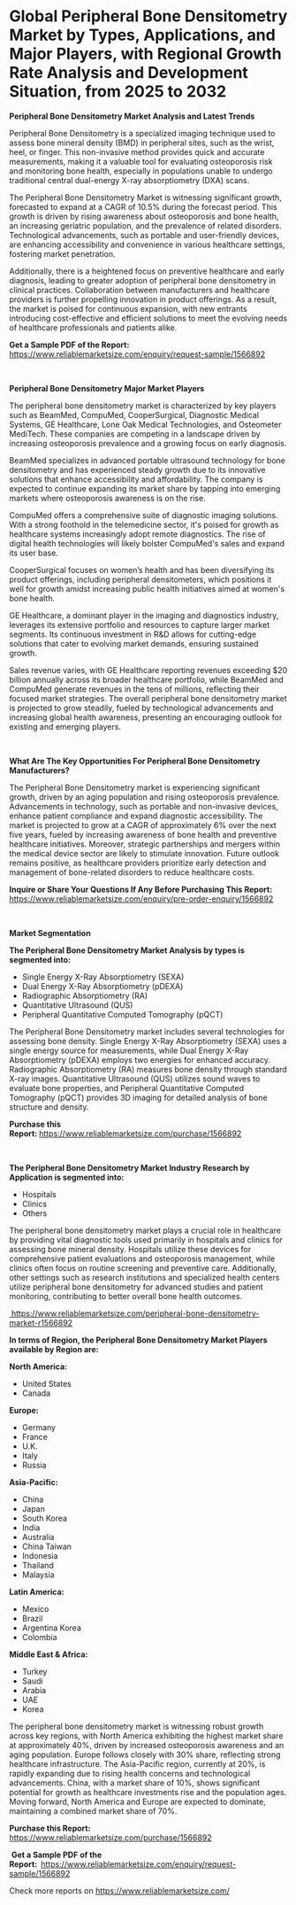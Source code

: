 <p><h1>Global Peripheral Bone Densitometry Market by Types, Applications, and Major Players, with Regional Growth Rate Analysis and Development Situation, from 2025 to 2032</h1></p><p><strong>Peripheral Bone Densitometry Market Analysis and Latest Trends</strong></p>
<p><p>Peripheral Bone Densitometry is a specialized imaging technique used to assess bone mineral density (BMD) in peripheral sites, such as the wrist, heel, or finger. This non-invasive method provides quick and accurate measurements, making it a valuable tool for evaluating osteoporosis risk and monitoring bone health, especially in populations unable to undergo traditional central dual-energy X-ray absorptiometry (DXA) scans.</p><p>The Peripheral Bone Densitometry Market is witnessing significant growth, forecasted to expand at a CAGR of 10.5% during the forecast period. This growth is driven by rising awareness about osteoporosis and bone health, an increasing geriatric population, and the prevalence of related disorders. Technological advancements, such as portable and user-friendly devices, are enhancing accessibility and convenience in various healthcare settings, fostering market penetration.</p><p>Additionally, there is a heightened focus on preventive healthcare and early diagnosis, leading to greater adoption of peripheral bone densitometry in clinical practices. Collaboration between manufacturers and healthcare providers is further propelling innovation in product offerings. As a result, the market is poised for continuous expansion, with new entrants introducing cost-effective and efficient solutions to meet the evolving needs of healthcare professionals and patients alike.</p></p>
<p><strong>Get a Sample PDF of the Report:&nbsp;</strong> <a href="https://www.reliablemarketsize.com/enquiry/request-sample/1566892?utm_campaign=2481&utm_medium=2&utm_source=Github&utm_content=ia&utm_term=22032025&utm_id=peripheral-bone-densitometry">https://www.reliablemarketsize.com/enquiry/request-sample/1566892</a></p>
<p>&nbsp;</p>
<p><strong>Peripheral Bone Densitometry Major Market Players</strong></p>
<p><p>The peripheral bone densitometry market is characterized by key players such as BeamMed, CompuMed, CooperSurgical, Diagnostic Medical Systems, GE Healthcare, Lone Oak Medical Technologies, and Osteometer MediTech. These companies are competing in a landscape driven by increasing osteoporosis prevalence and a growing focus on early diagnosis.</p><p>BeamMed specializes in advanced portable ultrasound technology for bone densitometry and has experienced steady growth due to its innovative solutions that enhance accessibility and affordability. The company is expected to continue expanding its market share by tapping into emerging markets where osteoporosis awareness is on the rise.</p><p>CompuMed offers a comprehensive suite of diagnostic imaging solutions. With a strong foothold in the telemedicine sector, it's poised for growth as healthcare systems increasingly adopt remote diagnostics. The rise of digital health technologies will likely bolster CompuMed's sales and expand its user base.</p><p>CooperSurgical focuses on women’s health and has been diversifying its product offerings, including peripheral densitometers, which positions it well for growth amidst increasing public health initiatives aimed at women's bone health.</p><p>GE Healthcare, a dominant player in the imaging and diagnostics industry, leverages its extensive portfolio and resources to capture larger market segments. Its continuous investment in R&D allows for cutting-edge solutions that cater to evolving market demands, ensuring sustained growth.</p><p>Sales revenue varies, with GE Healthcare reporting revenues exceeding $20 billion annually across its broader healthcare portfolio, while BeamMed and CompuMed generate revenues in the tens of millions, reflecting their focused market strategies. The overall peripheral bone densitometry market is projected to grow steadily, fueled by technological advancements and increasing global health awareness, presenting an encouraging outlook for existing and emerging players.</p></p>
<p>&nbsp;</p>
<p><strong>What Are The Key Opportunities For Peripheral Bone Densitometry Manufacturers?</strong></p>
<p><p>The Peripheral Bone Densitometry market is experiencing significant growth, driven by an aging population and rising osteoporosis prevalence. Advancements in technology, such as portable and non-invasive devices, enhance patient compliance and expand diagnostic accessibility. The market is projected to grow at a CAGR of approximately 6% over the next five years, fueled by increasing awareness of bone health and preventive healthcare initiatives. Moreover, strategic partnerships and mergers within the medical device sector are likely to stimulate innovation. Future outlook remains positive, as healthcare providers prioritize early detection and management of bone-related disorders to reduce healthcare costs.</p></p>
<p><strong>Inquire or Share Your Questions If Any Before Purchasing This Report:</strong> <a href="https://www.reliablemarketsize.com/enquiry/pre-order-enquiry/1566892?utm_campaign=2481&utm_medium=2&utm_source=Github&utm_content=ia&utm_term=22032025&utm_id=peripheral-bone-densitometry">https://www.reliablemarketsize.com/enquiry/pre-order-enquiry/1566892</a></p>
<p>&nbsp;</p>
<p><strong>Market Segmentation</strong></p>
<p><strong>The Peripheral Bone Densitometry Market Analysis by types is segmented into:</strong></p>
<p><ul><li>Single Energy X-Ray Absorptiometry (SEXA)</li><li>Dual Energy X-Ray Absorptiometry (pDEXA)</li><li>Radiographic Absorptiometry (RA)</li><li>Quantitative Ultrasound (QUS)</li><li>Peripheral Quantitative Computed Tomography (pQCT)</li></ul></p>
<p><p>The Peripheral Bone Densitometry market includes several technologies for assessing bone density. Single Energy X-Ray Absorptiometry (SEXA) uses a single energy source for measurements, while Dual Energy X-Ray Absorptiometry (pDEXA) employs two energies for enhanced accuracy. Radiographic Absorptiometry (RA) measures bone density through standard X-ray images. Quantitative Ultrasound (QUS) utilizes sound waves to evaluate bone properties, and Peripheral Quantitative Computed Tomography (pQCT) provides 3D imaging for detailed analysis of bone structure and density.</p></p>
<p><strong>Purchase this Report:&nbsp;</strong><a href="https://www.reliablemarketsize.com/purchase/1566892?utm_campaign=2481&utm_medium=2&utm_source=Github&utm_content=ia&utm_term=22032025&utm_id=peripheral-bone-densitometry">https://www.reliablemarketsize.com/purchase/1566892</a></p>
<p>&nbsp;</p>
<p><strong>The Peripheral Bone Densitometry Market Industry Research by Application is segmented into:</strong></p>
<p><ul><li>Hospitals</li><li>Clinics</li><li>Others</li></ul></p>
<p><p>The peripheral bone densitometry market plays a crucial role in healthcare by providing vital diagnostic tools used primarily in hospitals and clinics for assessing bone mineral density. Hospitals utilize these devices for comprehensive patient evaluations and osteoporosis management, while clinics often focus on routine screening and preventive care. Additionally, other settings such as research institutions and specialized health centers utilize peripheral bone densitometry for advanced studies and patient monitoring, contributing to better overall bone health outcomes.</p></p>
<p><a href="https://www.reliablemarketsize.com/peripheral-bone-densitometry-market-r1566892?utm_campaign=2481&utm_medium=2&utm_source=Github&utm_content=ia&utm_term=22032025&utm_id=peripheral-bone-densitometry">&nbsp;https://www.reliablemarketsize.com/peripheral-bone-densitometry-market-r1566892</a></p>
<p><strong>In terms of Region, the Peripheral Bone Densitometry Market Players available by Region are:</strong></p>
<p>
    <p> <strong> North America: </strong>
        <ul>
            <li>United States</li>
            <li>Canada</li>
        </ul>
        </p> 
    <p> <strong> Europe: </strong>
        <ul>
            <li>Germany</li>
            <li>France</li>
            <li>U.K.</li>
            <li>Italy</li>
            <li>Russia</li>
        </ul>
        </p> 
    <p> <strong> Asia-Pacific: </strong>
        <ul>
            <li>China</li>
            <li>Japan</li>
            <li>South Korea</li>
            <li>India</li>
            <li>Australia</li>
            <li>China Taiwan</li>
            <li>Indonesia</li>
            <li>Thailand</li>
            <li>Malaysia</li>
        </ul>
        </p> 
    <p> <strong> Latin America: </strong>
        <ul>
            <li>Mexico</li>
            <li>Brazil</li>
            <li>Argentina Korea</li>
            <li>Colombia</li>
        </ul>
        </p> 
    <p> <strong> Middle East & Africa: </strong>
        <ul>
            <li>Turkey</li>
            <li>Saudi</li>
            <li>Arabia</li>
            <li>UAE</li>
            <li>Korea</li>
        </ul>
    </p>
    </p>
<p><p>The peripheral bone densitometry market is witnessing robust growth across key regions, with North America exhibiting the highest market share at approximately 40%, driven by increased osteoporosis awareness and an aging population. Europe follows closely with 30% share, reflecting strong healthcare infrastructure. The Asia-Pacific region, currently at 20%, is rapidly expanding due to rising health concerns and technological advancements. China, with a market share of 10%, shows significant potential for growth as healthcare investments rise and the population ages. Moving forward, North America and Europe are expected to dominate, maintaining a combined market share of 70%.</p></p>
<p><strong>Purchase this Report: </strong><a href="https://www.reliablemarketsize.com/purchase/1566892?utm_campaign=2481&utm_medium=2&utm_source=Github&utm_content=ia&utm_term=22032025&utm_id=peripheral-bone-densitometry">https://www.reliablemarketsize.com/purchase/1566892</a></p>
<p>&nbsp;<strong>Get a Sample PDF of the Report:&nbsp;&nbsp;</strong><a href="https://www.reliablemarketsize.com/enquiry/request-sample/1566892?utm_campaign=2481&utm_medium=2&utm_source=Github&utm_content=ia&utm_term=22032025&utm_id=peripheral-bone-densitometry">https://www.reliablemarketsize.com/enquiry/request-sample/1566892</a></p>
<p><strong></strong></p>
<p>Check more reports on <a href="https://www.reliablemarketsize.com/?utm_campaign=2481&utm_medium=2&utm_source=Github&utm_content=ia&utm_term=22032025&utm_id=peripheral-bone-densitometry">https://www.reliablemarketsize.com/</a></p>